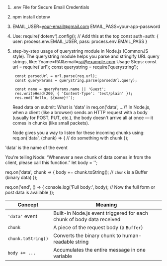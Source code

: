 1. .env File for Secure Email Credentials
2. npm install dotenv
3.  EMAIL_USER=your-email@gmail.com
    EMAIL_PASS=your-app-password
4. Use: 
    require('dotenv').config(); // Add this at the top
    const auth=auth: {
        user: process.env.EMAIL_USER,
        pass: process.env.EMAIL_PASS
    }
    
5. step-by-step usage of querystring module in Node.js (CommonJS style).
    The querystring module helps you parse and stringify URL query strings, like:
    ?name=RAI&email=rai@example.com
    Usage Steps:
        const url = require('url');
        const querystring = require('querystring');
        
        const parsedUrl = url.parse(req.url);
        const queryParams = querystring.parse(parsedUrl.query);
        
        const name = queryParams.name || 'Guest';
        res.writeHead(200, { 'Content-Type': 'text/plain' });
        res.end(`Hello, ${name}!`);
    
    Read data on submit:
    What is 'data' in req.on('data', ...)?
    In Node.js, when a client (like a browser) sends an HTTP request with a body (usually for POST, PUT, etc.), the body doesn't arrive all at once — it comes in chunks (like small packets).

    Node gives you a way to listen for these incoming chunks using:
    req.on('data', (chunk) => {
    // do something with chunk
    });


'data' is the name of the event

You're telling Node:
“Whenever a new chunk of data comes in from the client, please call this function.”
let body = '';

req.on('data', chunk => {
  body += chunk.toString();  // `chunk` is a Buffer (binary data)
});

req.on('end', () => {
  console.log('Full body:', body);  // Now the full form or post data is available
});

| Concept            | Meaning                                                               |
| ------------------ | --------------------------------------------------------------------- |
| `'data'` event     | Built-in Node.js event triggered for each chunk of body data received |
| `chunk`            | A piece of the request body (a `Buffer`)                              |
| `chunk.toString()` | Converts the binary chunk to human-readable string                    |
| `body += ...`      | Accumulates the entire message in one variable                        |
